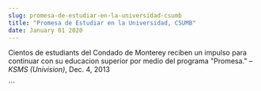 ```yaml
---
slug: promesa-de-estudiar-en-la-universidad-csumb
title: "Promesa de Estudiar en la Universidad, CSUMB"
date: January 01 2020
---
```


 
<p>
  Cientos de estudiants del Condado de Monterey reciben un impulso para
  continuar con su educacion superior por medio del programa "Promesa." –
  <em>KSMS (Univision)</em>, Dec. 4, 2013
</p>
```
